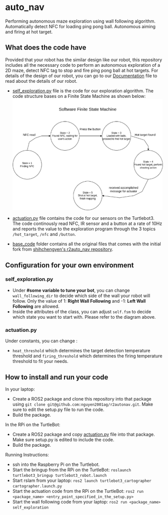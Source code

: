 <h1> auto_nav </h1>

Performing autonomous maze exploration using wall following algorithm. Automatically detect NFC for loading ping pong ball. Autonomous aiming and firing at hot target.

## What does the code have

Provided that your robot has the similar design like our robot, this repository includes all the necessary code to perform an autonomous exploration of a 2D maze, detect NFC tag to stop and fire ping pong ball at hot targets. For details of the design of our robot, you can go to our [Documentation](Robot%20Documentation.pdf) file to read about the details of our robot.

- [self_exploration.py](self_exploration.py) file is the code for our exploration algorithm. The code structure bases on a Finite State Machine as shown below: ![Software_Diagram](Software_Diagram.png)

- [actuation.py](actuation.py) file contains the code for our sensors on the Turtlebot3. The code continously read NFC, IR sensor and a button at a rate of 10Hz and reports the value to the exploration program through the 3 topics ```/hot_target```, ```/nfc``` and ```/button```.

- [base_code](base_code) folder contains all the original files that comes with the initial fork from [shihchengyen's r2auto_nav repository](https://github.com/shihchengyen/r2auto_nav).

## Configuration for your own environment

### self_exploration.py
- Under <b> #some variable to tune your bot</b>, you can change ```wall_following_dir``` to decide which side of the wall your robot will follow. Only the value of 1:  <b>Right Wall Following</b> and -1: <b>Left Wall Following</b> are allowed.
- Inside the attributes of the class, you can adjust ```self.fsm``` to decide which state you want to start with. Please refer to the diagram above.

### actuation.py
Under constants, you can change :
- ```heat_threshold``` which determines the target detection temperature threshold and ```firing_threshold``` which determines the firing temperature threshold to fit your needs.

## How to install and run your code

In your laptop:
- Create a ROS2 package and clone this repository into that package using ```git clone git@github.com:nguyen2001ag/r2autonav.git```. Make sure to edit the setup.py file to run the code.
- Build the package.

In the RPi on the TurtleBot:
- Create a ROS2 package and copy [actuation.py](actuation.py) file into that package. Make sure setup.py is edited to include the code.
- Build the package.

Running Instructions:
- ssh into the Raspberry Pi on the Turtlebot.
- Start the bringup from the RPi on the TurtleBot: ```roslaunch turtlebot3_bringup turtlebot3_robot.launch```
- Start rslam from your laptop: 
  ``` ros2 launch turtlebot3_cartographer cartographer.launch.py ```
- Start the actuation code from the RPi on the TurtleBot: 
  ```ros2 run <package_name> <entry_point_specified_in_the_setup.py> ```
- Start the wall following code from your laptop: 
  ```ros2 run <package_name> self_exploration ```